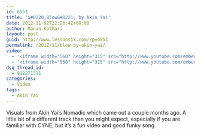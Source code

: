 ```yaml
---
id: 6551
title: '&#8220;Blow&#8221; by Akin Yai'
date: 2012-11-02T22:26:42+00:00
author: Manan Kothari
layout: post
guid: http://www.lessonsix.com/?p=6551
permalink: /2012/11/blow-by-akin-yai/
video:
  - '<iframe width="560" height="315" src="http://www.youtube.com/embed/SldS3CymAWs" frameborder="0" allowfullscreen></iframe>'
  - '<iframe width="560" height="315" src="http://www.youtube.com/embed/SldS3CymAWs" frameborder="0" allowfullscreen></iframe>'
dsq_thread_id:
  - 912271311
categories:
  - Video
tags:
  - Akin Yai
---
```

Visuals from Akin Yai&#8217;s Nomadic which came out a couple months ago. A little bit of a different track than you might expect, especially if you are familiar with CYNE, but it&#8217;s a fun video and good funky song.